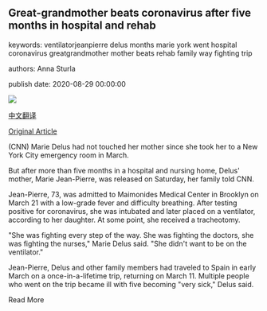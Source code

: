 ## Great-grandmother beats coronavirus after five months in hospital and rehab

keywords: ventilatorjeanpierre delus months marie york went hospital coronavirus greatgrandmother mother beats rehab family way fighting trip

authors: Anna Sturla

publish date: 2020-08-29 00:00:00

![](https://cdn.cnn.com/cnnnext/dam/assets/200829171901-01-longterm-covid-patient-trnd-super-tease.jpg)

[中文翻译](Great-grandmother%20beats%20coronavirus%20after%20five%20months%20in%20hospital%20and%20rehab_zh.md)

[Original Article](https://edition.cnn.com/2020/08/29/us/longterm-covid-patient-trnd/index.html)

(CNN) Marie Delus had not touched her mother since she took her to a New York City emergency room in March.

But after more than five months in a hospital and nursing home, Delus' mother, Marie Jean-Pierre, was released on Saturday, her family told CNN.

Jean-Pierre, 73, was admitted to Maimonides Medical Center in Brooklyn on March 21 with a low-grade fever and difficulty breathing. After testing positive for coronavirus, she was intubated and later placed on a ventilator, according to her daughter. At some point, she received a tracheotomy.

"She was fighting every step of the way. She was fighting the doctors, she was fighting the nurses," Marie Delus said. "She didn't want to be on the ventilator."

Jean-Pierre, Delus and other family members had traveled to Spain in early March on a once-in-a-lifetime trip, returning on March 11. Multiple people who went on the trip became ill with five becoming "very sick," Delus said.

Read More